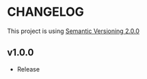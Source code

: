 CHANGELOG
================================================================================
This project is using [Semantic Versioning 2.0.0](http://semver.org/)

## v1.0.0
 - Release